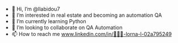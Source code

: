 - 👋 Hi, I’m @llabidou7
- 👀 I’m interested in real estate and becoming an automation QA
- 🌱 I’m currently learning Python
- 💞️ I’m looking to collaborate on QA Automation
- 📫 How to reach me www.linkedin.com/in/👩🏾‍💻-lorna-l-02a795249

<!---
llabidou7/llabidou7 is a ✨ special ✨ repository because its `README.md` (this file) appears on your GitHub profile.
You can click the Preview link to take a look at your changes.
--->

